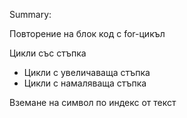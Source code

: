 Summary: 

Повторение  на блок код с for-цикъл

Цикли със стъпка
  - Цикли с увеличаваща стъпка
  - Цикли с намаляваща стъпка

Вземане на символ по индекс от текст

